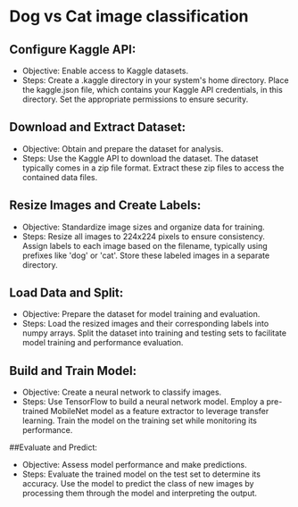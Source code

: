 # Dog vs Cat image classification

## Configure Kaggle API:
- Objective: Enable access to Kaggle datasets.
- Steps: Create a .kaggle directory in your system's home directory. Place the kaggle.json file, which contains your Kaggle API credentials, in this directory. Set the appropriate permissions to ensure security.

## Download and Extract Dataset:
- Objective: Obtain and prepare the dataset for analysis.
- Steps: Use the Kaggle API to download the dataset. The dataset typically comes in a zip file format. Extract these zip files to access the contained data files.

## Resize Images and Create Labels:
- Objective: Standardize image sizes and organize data for training.
- Steps: Resize all images to 224x224 pixels to ensure consistency. Assign labels to each image based on the filename, typically using prefixes like 'dog' or 'cat'. Store these labeled images in a separate directory.

## Load Data and Split:
- Objective: Prepare the dataset for model training and evaluation.
- Steps: Load the resized images and their corresponding labels into numpy arrays. Split the dataset into training and testing sets to facilitate model training and performance evaluation.

## Build and Train Model:
- Objective: Create a neural network to classify images.
- Steps: Use TensorFlow to build a neural network model. Employ a pre-trained MobileNet model as a feature extractor to leverage transfer learning. Train the model on the training set while monitoring its performance.

##Evaluate and Predict:
- Objective: Assess model performance and make predictions.
- Steps: Evaluate the trained model on the test set to determine its accuracy. Use the model to predict the class of new images by processing them through the model and interpreting the output.
